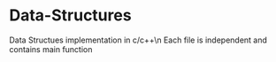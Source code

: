 # Data-Structures
Data Structues implementation in c/c++\n
Each file is independent and contains main function
